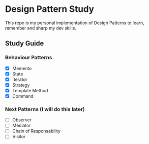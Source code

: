 # Design Pattern Study
This repo is my personal implementation of Design Patterns to learn, remember and sharp my dev skills.

## Study Guide

### Behaviour Patterns
- [x] Memento
- [x] State
- [x] Iterator 
- [x] Strategy
- [x] Template Method
- [x] Command

### Next Patterns (I will do this later)
- [ ] Observer
- [ ] Mediator
- [ ] Chain of Responsability
- [ ] Visitor
